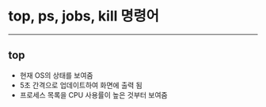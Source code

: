 # top, ps, jobs, kill 명령어
---


## top
* 현재 OS의 상태를 보여줌
* 5초 간격으로 업데이트하여 화면에 출력 됨
* 프로세스 목록을 CPU 사용률이 높은 것부터 보여줌

